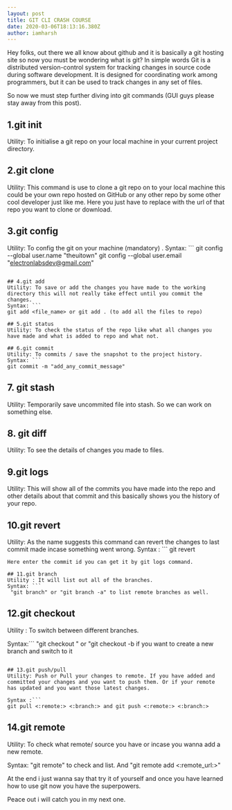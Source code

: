 ```yaml
---
layout: post
title: GIT CLI CRASH COURSE
date: 2020-03-06T18:13:16.380Z
author: iamharsh
---
```

Hey folks, out there we all know about github and it is basically a git hosting site so now you must be wondering what is git? In simple words Git is a distributed version-control system for tracking changes in source code during software development. It is designed for coordinating work among programmers, but it can be used to track changes in any set of files.

So now we must step further diving into git commands (GUI guys please stay away from this post).

## 1.git init
Utility: To initialise a git repo on your local machine in your current project directory.

## 2.git clone <url>
Utility: This command is use to clone a git repo on to your local machine this could be your own repo hosted on GitHub or any other repo by some other cool developer just like me. Here you just have to replace <url> with the url of that repo you want to clone or download.

## 3.git config
Utility: To config the git on your machine (mandatory) .
Syntax: ```
git config --global user.name "theuitown"
git config --global user.email "electronlabsdev@gmail.com"
```

## 4.git add
Utility: To save or add the changes you have made to the working directory this will not really take effect until you commit the changes.
Syntax: ```
git add <file_name> or git add . (to add all the files to repo)

## 5.git status
Utility: To check the status of the repo like what all changes you have made and what is added to repo and what not.

## 6.git commit
Utility: To commits / save the snapshot to the project history.
Syntax: ```
git commit -m "add_any_commit_message"
```

## 7. git stash
Utility: Temporarily save uncommited file into stash. So we can work on something else.

## 8. git diff 
Utility: To see the details of changes you made to files.

## 9.git logs
Utility: This will show all of the commits you have made into the repo and other details about that commit and this basically shows you the history of your repo.

## 10.git revert
Utility: As the name suggests this command can revert the changes to last commit made incase something went wrong.
Syntax : ```
git revert <commit-id>
```
Here enter the commit id you can get it by git logs command.

## 11.git branch
Utility : It will list out all of the branches.
Syntax: ```
 "git branch" or "git branch -a" to list remote branches as well.
 ```

## 12.git checkout
Utility : To switch between different branches.

Syntax:```
 "git checkout <branch name>" or "git checkout -b <branch name> if you want to create a new branch and switch to it
```

## 13.git push/pull
Utility: Push or Pull your changes to remote. If you have added and committed your changes and you want to push them. Or if your remote has updated and you want those latest changes.

Syntax :```
git pull <:remote:> <:branch:> and git push <:remote:> <:branch:>
```

## 14.git remote
Utility: To check what remote/ source you have or incase you wanna add a new remote.

Syntax: "git remote" to check and list. And "git remote add <:remote_url:>"

At the end i just wanna say that try it of yourself and once you have learned how to use git now you have the superpowers.

Peace out i will catch you in my next one.